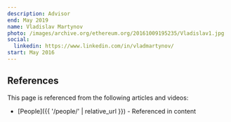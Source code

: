```yaml
---
description: Advisor
end: May 2019
name: Vladislav Martynov
photo: /images/archive.org/ethereum.org/20161009195235/Vladislav1.jpg
social:
  linkedin: https://www.linkedin.com/in/vladmartynov/
start: May 2016
---
```


## References

This page is referenced from the following articles and videos:

- [People]({{ '/people/' | relative_url }}) - Referenced in content
